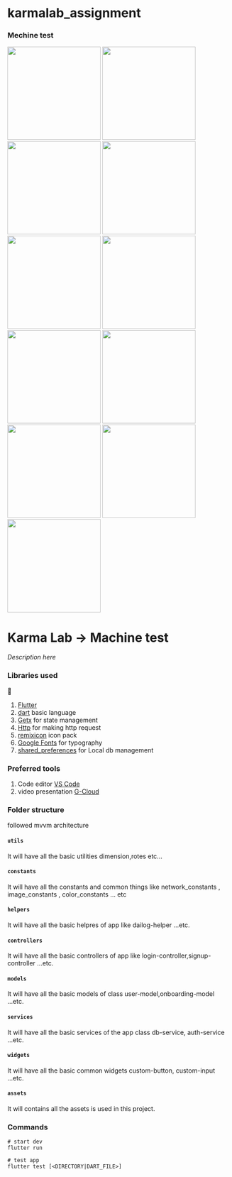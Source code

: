 # karmalab_assignment

### Mechine test

<img width='210' src="https://user-images.githubusercontent.com/65447144/191857377-ad14c411-5964-4390-9ec3-f49fd55dd34a.png"/>  <img width='210' src="https://user-images.githubusercontent.com/65447144/191857602-83b52d63-f5ba-4f0b-af97-0972946f1786.png"/>  <img width='210' src="https://user-images.githubusercontent.com/65447144/191857675-2644543f-2333-4bc6-a149-29be492c17f2.png"/>  <img width='210' src="https://user-images.githubusercontent.com/65447144/191857850-1bd5d616-ff94-49dd-8c80-32620a209f26.png"/>  <img width='210' src="https://user-images.githubusercontent.com/65447144/191858000-7e148471-11d1-47e6-9a84-7fb1f91f7001.png"/>  <img width='210' src="https://user-images.githubusercontent.com/65447144/191857863-4c42c0a6-6c6f-4e69-959b-9902a1e42703.png"/>  <img width='210' src="https://user-images.githubusercontent.com/65447144/191858277-9109e95b-5622-41b9-b0b3-bd0e50ce886b.png"/>  <img width='210' src="https://user-images.githubusercontent.com/65447144/191858399-ce309de5-018e-4ead-a4c3-035563900f09.png"/>  <img width='210' src="https://user-images.githubusercontent.com/65447144/191858482-bc87c18d-959f-4d13-be13-abd23658b233.png"/>   <img width='210' src="https://user-images.githubusercontent.com/65447144/191858573-2de93bdc-f740-430d-a5d3-d90d63536853.png"/>   <img width='210' src="https://user-images.githubusercontent.com/65447144/191913237-8d2cec49-ec58-4fc1-88ca-f89631d2b940.png"/> 





# Karma Lab -> Machine test

_Description here_

### Libraries used
🌲
1. [Flutter](https://flutter.dev/)
2. [dart](https://dart.dev/) basic language
3. [Getx](https://pub.dev/packages/get/) for state management
4. [Http](https://pub.dev/packages/http) for making http request
6. [remixicon](https://pub.dev/packages/flutter_remix) icon pack
6. [Google Fonts](https://pub.dev/packages/google_fonts) for typography
6. [shared_preferences](https://pub.dev/packages/shared_preferences) for Local db management





### Preferred tools

1. Code editor [VS Code](https://code.visualstudio.com/)
2. video presentation [G-Cloud]()

### Folder structure

followed mvvm architecture

#### `utils`

It will have all the basic utilities dimension,rotes etc...

#### `constants`

It will have all the constants and common things like network_constants , image_constants , color_constants ... etc

#### `helpers`

It will have all the basic helpres of app like dailog-helper ...etc.

#### `controllers`

It will have all the basic controllers of app like login-controller,signup-controller ...etc.

#### `models`

It will have all the basic models of class  user-model,onboarding-model ...etc.

#### `services`

It will have all the basic services of the app class  db-service, auth-service  ...etc.

#### `widgets`

It will have all the basic common widgets  custom-button, custom-input  ...etc.

#### `assets`

It will contains all the assets is used in this project.

### Commands

```
# start dev
flutter run

# test app
flutter test [<DIRECTORY|DART_FILE>]

```
